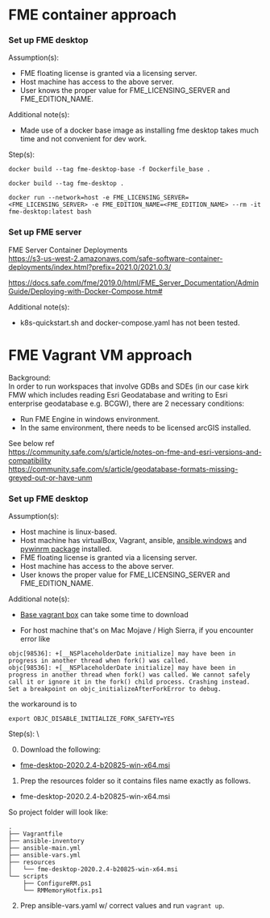 # FME container approach

### Set up FME desktop

Assumption(s):
- FME floating license is granted via a licensing server.
- Host machine has access to the above server.
- User knows the proper value for FME_LICENSING_SERVER and FME_EDITION_NAME.

Additional note(s):
- Made use of a docker base image as installing fme desktop takes much time and not convenient for dev work.

Step(s):

```
docker build --tag fme-desktop-base -f Dockerfile_base .

docker build --tag fme-desktop .

docker run --network=host -e FME_LICENSING_SERVER=<FME_LICENSING_SERVER> -e FME_EDITION_NAME=<FME_EDITION_NAME> --rm -it fme-desktop:latest bash 
```

### Set up FME server

FME Server Container Deployments \
https://s3-us-west-2.amazonaws.com/safe-software-container-deployments/index.html?prefix=2021.0/2021.0.3/

https://docs.safe.com/fme/2019.0/html/FME_Server_Documentation/AdminGuide/Deploying-with-Docker-Compose.htm#

Additional note(s):
- k8s-quickstart.sh and docker-compose.yaml has not been tested.


# FME Vagrant VM approach

Background: \
In order to run workspaces that involve GDBs and SDEs (in our case kirk FMW which includes reading Esri Geodatabase and writing to Esri enterprise geodatabase e.g. BCGW), there are 2 necessary conditions:
- Run FME Engine in windows environment.
- In the same environment, there needs to be licensed arcGIS installed.

See below ref \
https://community.safe.com/s/article/notes-on-fme-and-esri-versions-and-compatibility \
https://community.safe.com/s/article/geodatabase-formats-missing-greyed-out-or-have-unm

### Set up FME desktop

Assumption(s):
- Host machine is linux-based.
- Host machine has virtualBox, Vagrant, ansible, [ansible.windows](https://galaxy.ansible.com/ansible/windows) and [pywinrm package](https://docs.ansible.com/ansible/latest/user_guide/windows_winrm.html) installed.
- FME floating license is granted via a licensing server.
- Host machine has access to the above server.
- User knows the proper value for FME_LICENSING_SERVER and FME_EDITION_NAME.

Additional note(s):
- [Base vagrant box](https://app.vagrantup.com/mwrock/boxes/Windows2016) can take some time to download

- For host machine that's on Mac Mojave / High Sierra, if you encounter error like
```
objc[98536]: +[__NSPlaceholderDate initialize] may have been in progress in another thread when fork() was called.
objc[98536]: +[__NSPlaceholderDate initialize] may have been in progress in another thread when fork() was called. We cannot safely call it or ignore it in the fork() child process. Crashing instead. Set a breakpoint on objc_initializeAfterForkError to debug.
```
the workaround is to
```
export OBJC_DISABLE_INITIALIZE_FORK_SAFETY=YES
```

Step(s): \

0. Download the following:
- [fme-desktop-2020.2.4-b20825-win-x64.msi](https://www.safe.com/support/downloads/#past-versions)

1. Prep the resources folder so it contains files name exactly as follows.
- fme-desktop-2020.2.4-b20825-win-x64.msi

So project folder will look like:
```
.
├── Vagrantfile
├── ansible-inventory
├── ansible-main.yml
├── ansible-vars.yml
├── resources
│   └── fme-desktop-2020.2.4-b20825-win-x64.msi
└── scripts
    ├── ConfigureRM.ps1
    └── RMMemoryHotfix.ps1
```

2. Prep ansible-vars.yaml w/ correct values and run `vagrant up`.
